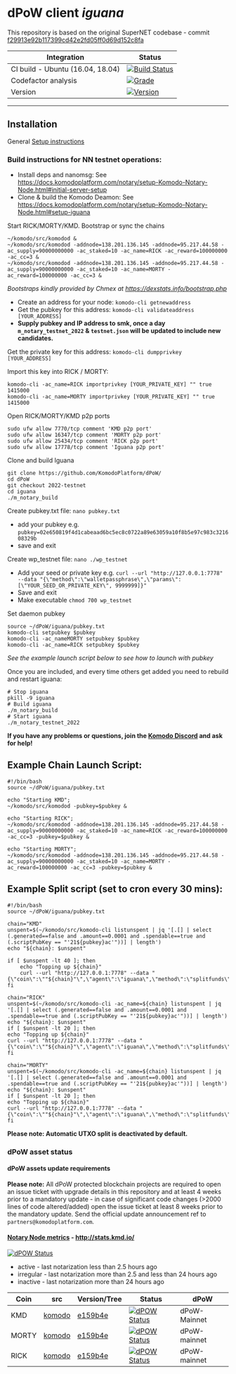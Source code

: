 # dPoW client _iguana_

This repository is based on the original SuperNET codebase - commit [f29913e92b117399cd42e2fd05ff0d69d152c8fa](https://github.com/ca333/SuperNET/commit/f29913e92b117399cd42e2fd05ff0d69d152c8fa)

Integration | Status 
-------------|------
CI build - Ubuntu (16.04, 18.04) | [![Build Status](https://github.com/komodoplatform/dpow/workflows/CI/badge.svg?maxAge=60)](https://github.com/KomodoPlatform/dPoW/actions)
Codefactor analysis | [![Grade](https://img.shields.io/codefactor/grade/github/komodoplatform/dpow)](https://www.codefactor.io/repository/github/komodoplatform/dpow)
Version | [![Version](https://img.shields.io/github/v/release/komodoplatform/dPoW)](https://github.com/KomodoPlatform/dPoW/releases)

---


## Installation 

General [Setup instructions](https://docs.komodoplatform.com/notary/setup-Komodo-Notary-Node.html#setup-komodo-notary-node)

### Build instructions for NN testnet operations:

- Install deps and nanomsg: See https://docs.komodoplatform.com/notary/setup-Komodo-Notary-Node.html#initial-server-setup
- Clone & build the Komodo Deamon: See https://docs.komodoplatform.com/notary/setup-Komodo-Notary-Node.html#setup-iguana


Start RICK/MORTY/KMD. Bootstrap or sync the chains
```
~/komodo/src/komodod &
~/komodo/src/komodod -addnode=138.201.136.145 -addnode=95.217.44.58 -ac_supply=90000000000 -ac_staked=10 -ac_name=RICK -ac_reward=100000000 -ac_cc=3 &
~/komodo/src/komodod -addnode=138.201.136.145 -addnode=95.217.44.58 -ac_supply=90000000000 -ac_staked=10 -ac_name=MORTY -ac_reward=100000000 -ac_cc=3 &
```
*Bootstraps kindly provided by Chmex at https://dexstats.info/bootstrap.php*

- Create an address for your node: `komodo-cli getnewaddress`
- Get the pubkey for this address: `komodo-cli validateaddress [YOUR_ADDRESS]`
- **Supply pubkey and IP address to smk, once a day `m_notary_testnet_2022` & `testnet.json` will be updated to include new candidates.**


Get the private key for this address: `komodo-cli dumpprivkey [YOUR_ADDRESS]`

Import this key into RICK / MORTY: 
```
komodo-cli -ac_name=RICK importprivkey [YOUR_PRIVATE_KEY] "" true 1415000
komodo-cli -ac_name=MORTY importprivkey [YOUR_PRIVATE_KEY] "" true 1415000
```


Open RICK/MORTY/KMD p2p ports
```
sudo ufw allow 7770/tcp comment 'KMD p2p port'
sudo ufw allow 16347/tcp comment 'MORTY p2p port'
sudo ufw allow 25434/tcp comment 'RICK p2p port'
sudo ufw allow 17778/tcp comment 'Iguana p2p port'
```


Clone and build Iguana
```
git clone https://github.com/KomodoPlatform/dPoW/
cd dPoW
git checkout 2022-testnet
cd iguana
./m_notary_build
```


Create pubkey.txt file: `nano pubkey.txt`
- add your pubkey e.g. `pubkey=02e650819f4d1cabeaad6bc5ec8c0722a89e63059a10f8b5e97c983c321608329b`
- save and exit

Create wp_testnet file: `nano ./wp_testnet`
- Add your seed or private key e.g. `curl --url "http://127.0.0.1:7778" --data "{\"method\":\"walletpassphrase\",\"params\":[\"YOUR_SEED_OR_PRIVATE_KEY\", 9999999]}"`
- Save and exit
- Make executable `chmod 700 wp_testnet`

Set daemon pubkey
```
source ~/dPoW/iguana/pubkey.txt
komodo-cli setpubkey $pubkey
komodo-cli -ac_nameMORTY setpubkey $pubkey
komodo-cli -ac_name=RICK setpubkey $pubkey
```
*See the example launch script below to see how to launch with pubkey*


Once you are included, and every time others get added you need to rebuild and restart iguana:
```
# Stop iguana
pkill -9 iguana
# Build iguana
./m_notary_build
# Start iguana
./m_notary_testnet_2022
```

**If you have any problems or questions, join the [Komodo Discord](https://discord.gg/3MhJCFH3H6) and ask for help!**

## Example Chain Launch Script:
```
#!/bin/bash
source ~/dPoW/iguana/pubkey.txt

echo "Starting KMD";
~/komodo/src/komodod -pubkey=$pubkey &

echo "Starting RICK";
~/komodo/src/komodod -addnode=138.201.136.145 -addnode=95.217.44.58 -ac_supply=90000000000 -ac_staked=10 -ac_name=RICK -ac_reward=100000000 -ac_cc=3 -pubkey=$pubkey &

echo "Starting MORTY";
~/komodo/src/komodod -addnode=138.201.136.145 -addnode=95.217.44.58 -ac_supply=90000000000 -ac_staked=10 -ac_name=MORTY -ac_reward=100000000 -ac_cc=3 -pubkey=$pubkey &
```


## Example Split script (set to cron every 30 mins):
```
#!/bin/bash
source ~/dPoW/iguana/pubkey.txt

chain="KMD"
unspent=$(~/komodo/src/komodo-cli listunspent | jq '[.[] | select (.generated==false and .amount==0.0001 and .spendable==true and (.scriptPubKey == "'21${pubkey}ac'"))] | length')
echo "${chain}: $unspent"

if [ $unspent -lt 40 ]; then
    echo "Topping up ${chain}"
    curl --url "http://127.0.0.1:7778" --data "{\"coin\":\""${chain}"\",\"agent\":\"iguana\",\"method\":\"splitfunds\",\"satoshis\":\"10000\",\"sendflag\":1,\"duplicates\":"80"}"
fi

chain="RICK"
unspent=$(~/komodo/src/komodo-cli -ac_name=${chain} listunspent | jq '[.[] | select (.generated==false and .amount==0.0001 and .spendable==true and (.scriptPubKey == "'21${pubkey}ac'"))] | length')
echo "${chain}: $unspent"
if [ $unspent -lt 20 ]; then
echo "Topping up ${chain}"
curl --url "http://127.0.0.1:7778" --data "{\"coin\":\""${chain}"\",\"agent\":\"iguana\",\"method\":\"splitfunds\",\"satoshis\":\"10000\",\"sendflag\":1,\"duplicates\":"20"}"
fi

chain="MORTY"
unspent=$(~/komodo/src/komodo-cli -ac_name=${chain} listunspent | jq '[.[] | select (.generated==false and .amount==0.0001 and .spendable==true and (.scriptPubKey == "'21${pubkey}ac'"))] | length')
echo "${chain}: $unspent"
if [ $unspent -lt 20 ]; then
echo "Topping up ${chain}"
curl --url "http://127.0.0.1:7778" --data "{\"coin\":\""${chain}"\",\"agent\":\"iguana\",\"method\":\"splitfunds\",\"satoshis\":\"10000\",\"sendflag\":1,\"duplicates\":"20"}"
fi
```


**Please note: Automatic UTXO split is deactivated by default.**

### dPoW asset status

#### dPoW assets update requirements

**Please note:** All dPoW protected blockchain projects are required to open an issue ticket with upgrade details in this repository and at least 4 weeks prior to a mandatory update - in case of significant code changes (>2000 lines of code altered/added) open the issue ticket at least 8 weeks prior to the mandatory update. Send the official update announcement ref to `partners@komodoplatform.com`.

#### [Notary Node metrics](http://stats.kmd.io/) - http://stats.kmd.io/

[![dPOW Status](https://badges.komodo.live/svg/date_badge.svg?maxAge=60)](https://komodostats.com)
* active - last notarization less than 2.5 hours ago
* irregular - last notarization more than 2.5 and less than 24 hours ago
* inactive - last notarization more than 24 hours ago

Coin | src | Version/Tree | Status | dPoW 
--------|------|---|------|------
KMD | [komodo](https://github.com/komodoplatform/komodo) | [e159b4e](https://github.com/KomodoPlatform/komodo/tree/d7edae28b8f49de5c4ae6f7ab24b29fc5ab14320) | [![dPOW Status](https://badges.komodo.live/svg/KMD_badge.svg?maxAge=60)](https://komodostats.com) | dPoW-Mainnet
MORTY | [komodo](https://github.com/komodoplatform/komodo) | [e159b4e](https://github.com/KomodoPlatform/komodo/tree/d7edae28b8f49de5c4ae6f7ab24b29fc5ab14320) | [![dPOW Status](https://badges.komodo.live/svg/MORTY_badge.svg?maxAge=60)](https://komodostats.com) | dPoW-mainnet
RICK | [komodo](https://github.com/komodoplatform/komodo) | [e159b4e](https://github.com/KomodoPlatform/komodo/tree/d7edae28b8f49de5c4ae6f7ab24b29fc5ab14320) | [![dPOW Status](https://badges.komodo.live/svg/RICK_badge.svg?maxAge=60)](https://komodostats.com) | dPoW-mainnet
